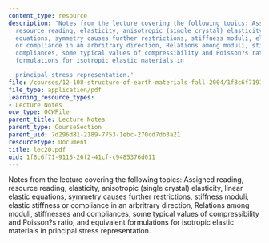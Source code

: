 ```yaml
---
content_type: resource
description: 'Notes from the lecture covering the following topics: Assigned reading,
  resource reading, elasticity, anisotropic (single crystal) elasticity, linear elastic
  equations, symmetry causes further restrictions, stiffness moduli, elastic stiffness
  or compliance in an arbritrary direction, Relations among moduli, stiffnesses and
  compliances, some typical values of compressibility and Poisson?s ratio, and equivalent
  formulations for isotropic elastic materials in

  principal stress representation.'
file: /courses/12-108-structure-of-earth-materials-fall-2004/1f8c6f71911526f241cfc9485376d011_lec20.pdf
file_type: application/pdf
learning_resource_types:
- Lecture Notes
ocw_type: OCWFile
parent_title: Lecture Notes
parent_type: CourseSection
parent_uid: 7d296d81-2189-7753-1ebc-270cd7db3a21
resourcetype: Document
title: lec20.pdf
uid: 1f8c6f71-9115-26f2-41cf-c9485376d011
---
```

Notes from the lecture covering the following topics: Assigned reading, resource reading, elasticity, anisotropic (single crystal) elasticity, linear elastic equations, symmetry causes further restrictions, stiffness moduli, elastic stiffness or compliance in an arbritrary direction, Relations among moduli, stiffnesses and compliances, some typical values of compressibility and Poisson?s ratio, and equivalent formulations for isotropic elastic materials in
principal stress representation.

